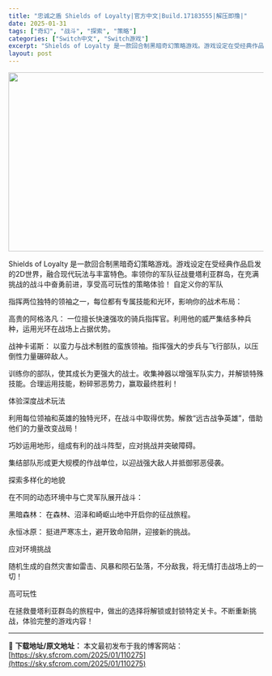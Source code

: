 ```yaml
---
title: "忠诚之盾 Shields of Loyalty|官方中文|Build.17183555|解压即撸|"
date: 2025-01-31
tags: ["奇幻", "战斗", "探索", "策略"]
categories: ["Switch中文", "Switch游戏"]
excerpt: "Shields of Loyalty 是一款回合制黑暗奇幻策略游戏。游戏设定在受经典作品启发的2D世界，融合现代玩法与丰富特色。率领你的军队征战曼塔利亚群岛，在充满挑战的战斗中奋勇前进，享受高可玩性的策略体验！ 自定义你的军队 指挥两位独特的领袖之一，每位都有专属技能和光环，影响你的战术布局： 高贵&hellip;"
layout: post
---
```


<img class="aligncenter size-full wp-image-110263" src="https://sky.sfcrom.com/wp-content/uploads/2025/01/2025013108104965.webp" alt="" width="616" height="353" />

Shields of Loyalty 是一款回合制黑暗奇幻策略游戏。游戏设定在受经典作品启发的2D世界，融合现代玩法与丰富特色。率领你的军队征战曼塔利亚群岛，在充满挑战的战斗中奋勇前进，享受高可玩性的策略体验！
自定义你的军队

指挥两位独特的领袖之一，每位都有专属技能和光环，影响你的战术布局：

高贵的阿格洛凡： 一位擅长快速强攻的骑兵指挥官。利用他的威严集结多种兵种，运用光环在战场上占据优势。

战神卡诺斯： 以蛮力与战术制胜的蛮族领袖。指挥强大的步兵与飞行部队，以压倒性力量碾碎敌人。

训练你的部队，使其成长为更强大的战士。收集神器以增强军队实力，并解锁特殊技能。合理运用技能，粉碎邪恶势力，赢取最终胜利！

体验深度战术玩法

利用每位领袖和英雄的独特光环，在战斗中取得优势。解救“远古战争英雄”，借助他们的力量改变战局！

巧妙运用地形，组成有利的战斗阵型，应对挑战并突破障碍。

集结部队形成更大规模的作战单位，以迎战强大敌人并抵御邪恶侵袭。

探索多样化的地貌

在不同的动态环境中与亡灵军队展开战斗：

黑暗森林： 在森林、沼泽和崎岖山地中开启你的征战旅程。

永恒冰原： 挺进严寒冻土，避开致命陷阱，迎接新的挑战。

应对环境挑战

随机生成的自然灾害如雷击、风暴和陨石坠落，不分敌我，将无情打击战场上的一切！

高可玩性

在拯救曼塔利亚群岛的旅程中，做出的选择将解锁或封锁特定关卡。不断重新挑战，体验完整的游戏内容！

---
📖 **下载地址/原文地址：** 本文最初发布于我的博客网站：[https://sky.sfcrom.com/2025/01/110275](https://sky.sfcrom.com/2025/01/110275)
